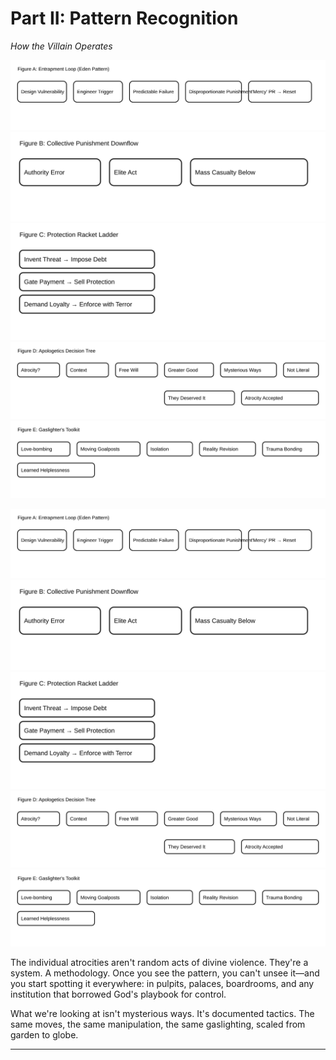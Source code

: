# Part II: Pattern Recognition

*How the Villain Operates*

![Figure A — Entrapment Loop](figures/figure_A_entrapment_loop.svg)
![Figure B — Collective Punishment Downflow](figures/figure_B_collective_punishment_downflow.svg)
![Figure C — Protection Racket Ladder](figures/figure_C_protection_racket_ladder.svg)
![Figure D — Apologetics Decision Tree](figures/figure_D_apologetics_decision_tree.svg)
![Figure E — Gaslighter’s Toolkit](figures/figure_E_gaslighters_toolkit.svg)

![Figure A — Entrapment Loop](figures/figure_A_entrapment_loop.svg)
![Figure B — Collective Punishment Downflow](figures/figure_B_collective_punishment_downflow.svg)
![Figure C — Protection Racket Ladder](figures/figure_C_protection_racket_ladder.svg)
![Figure D — Apologetics Decision Tree](figures/figure_D_apologetics_decision_tree.svg)
![Figure E — Gaslighter’s Toolkit](figures/figure_E_gaslighters_toolkit.svg)

The individual atrocities aren't random acts of divine violence. They're a system. A methodology. Once you see the pattern, you can't unsee it—and you start spotting it everywhere: in pulpits, palaces, boardrooms, and any institution that borrowed God's playbook for control.

What we're looking at isn't mysterious ways. It's documented tactics. The same moves, the same manipulation, the same gaslighting, scaled from garden to globe.

---
